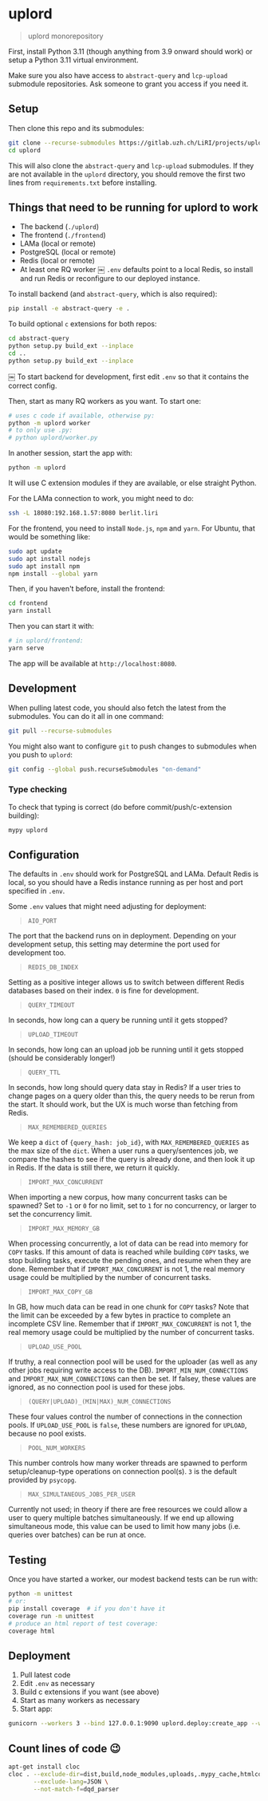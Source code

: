 # uplord

> uplord monorepository

First, install Python 3.11 (though anything from 3.9 onward should work) or setup a Python 3.11 virtual environment.

Make sure you also have access to `abstract-query` and `lcp-upload` submodule repositories. Ask someone to grant you access if you need it.

## Setup

Then clone this repo and its submodules:

```bash
git clone --recurse-submodules https://gitlab.uzh.ch/LiRI/projects/uplord.git 
cd uplord
````

This will also clone the `abstract-query` and `lcp-upload` submodules. If they are not available in the `uplord` directory, you should remove the first two lines from `requirements.txt` before installing.

## Things that need to be running for uplord to work

* The backend (`./uplord`)
* The frontend (`./frontend`)
* LAMa (local or remote)
* PostgreSQL (local or remote)
* Redis (local or remote)
* At least one RQ worker
￼
`.env` defaults point to a local Redis, so install and run Redis or reconfigure to our deployed instance.

To install backend (and `abstract-query`, which is also required):

```bash
pip install -e abstract-query -e .
```

To build optional `c` extensions for both repos:

```bash
cd abstract-query
python setup.py build_ext --inplace
cd ..
python setup.py build_ext --inplace
```
￼
To start backend for development, first edit `.env` so that it contains the correct config.

Then, start as many RQ workers as you want. To start one:

```bash
# uses c code if available, otherwise py:
python -m uplord worker
# to only use .py:
# python uplord/worker.py
````

In another session, start the app with:

```bash
python -m uplord
```

It will use C extension modules if they are available, or else straight Python.

For the LAMa connection to work, you might need to do:

```bash
ssh -L 18080:192.168.1.57:8080 berlit.liri
```

For the frontend, you need to install `Node.js`, `npm` and `yarn`. For Ubuntu, that would be something like:

```bash
sudo apt update
sudo apt install nodejs
sudo apt install npm
npm install --global yarn
```

Then, if you haven't before, install the frontend:

```bash
cd frontend
yarn install
```

Then you can start it with:

```bash
# in uplord/frontend:
yarn serve
```

The app will be available at `http://localhost:8080`.

## Development

When pulling latest code, you should also fetch the latest from the submodules. You can do it all in one command:

```bash
git pull --recurse-submodules
```

You might also want to configure `git` to push changes to submodules when you push to `uplord`:

```bash
git config --global push.recurseSubmodules "on-demand"
```

### Type checking

To check that typing is correct (do before commit/push/c-extension building):
```bash
mypy uplord
```

## Configuration

The defaults in `.env` should work for PostgreSQL and LAMa. Default Redis is local, so you should have a Redis instance running as per host and port specified in `.env`.

Some `.env` values that might need adjusting for deployment:

> `AIO_PORT`

The port that the backend runs on in deployment. Depending on your development setup, this setting may determine the port used for development too.

> `REDIS_DB_INDEX`

Setting as a positive integer allows us to switch between different Redis databases based on their index. `0` is fine for development.

> `QUERY_TIMEOUT`

In seconds, how long can a query be running until it gets stopped?

> `UPLOAD_TIMEOUT`

In seconds, how long can an upload job be running until it gets stopped (should be considerably longer!)

> `QUERY_TTL`

In seconds, how long should query data stay in Redis? If a user tries to change pages on a query older than this, the query needs to be rerun from the start. It should work, but the UX is much worse than fetching from Redis.

> `MAX_REMEMBERED_QUERIES`

We keep a `dict` of `{query_hash: job_id}`, with `MAX_REMEMBERED_QUERIES` as the max size of the `dict`. When a user runs a query/sentences job, we compare the hashes to see if the query is already done, and then look it up in Redis. If the data is still there, we return it quickly.

> `IMPORT_MAX_CONCURRENT`

When importing a new corpus, how many concurrent tasks can be spawned? Set to `-1` or `0` for no limit, set to `1` for no concurrency, or larger to set the concurrency limit.

> `IMPORT_MAX_MEMORY_GB`

When processing concurrently, a lot of data can be read into memory for `COPY` tasks. If this amount of data is reached while building `COPY` tasks, we stop building tasks, execute the pending ones, and resume when they are done. Remember that if `IMPORT_MAX_CONCURRENT` is not 1, the real memory usage could be multiplied by the number of concurrent tasks.

> `IMPORT_MAX_COPY_GB`

In GB, how much data can be read in one chunk for `COPY` tasks? Note that the limit can be exceeded by a few bytes in practice to complete an incomplete CSV line. Remember that if `IMPORT_MAX_CONCURRENT` is not 1, the real memory usage could be multiplied by the number of concurrent tasks.

> `UPLOAD_USE_POOL`

If truthy, a real connection pool will be used for the uploader (as well as any other jobs requiring write access to the DB). `IMPORT_MIN_NUM_CONNECTIONS` and `IMPORT_MAX_NUM_CONNECTIONS` can then be set. If falsey, these values are ignored, as no connection pool is used for these jobs.

> `(QUERY|UPLOAD)_(MIN|MAX)_NUM_CONNECTIONS`

These four values control the number of connections in the connection pools. If `UPLOAD_USE_POOL` is `false`, these numbers are ignored for `UPLOAD`, because no pool exists.

> `POOL_NUM_WORKERS`

This number controls how many worker threads are spawned to perform setup/cleanup-type operations on connection pool(s). `3` is the default provided by `psycopg`.

> `MAX_SIMULTANEOUS_JOBS_PER_USER`

Currently not used; in theory if there are free resources we could allow a user to query multiple batches simultaneously. If we end up allowing simultaneous mode, this value can be used to limit how many jobs (i.e. queries over batches) can be run at once.

## Testing

Once you have started a worker, our modest backend tests can be run with:

```bash
python -m unittest
# or:
pip install coverage  # if you don't have it
coverage run -m unittest
# produce an html report of test coverage:
coverage html
```

## Deployment

1. Pull latest code
2. Edit `.env` as necessary
3. Build c extensions if you want (see above)
4. Start as many workers as necessary
5. Start app:

```bash
gunicorn --workers 3 --bind 127.0.0.1:9090 uplord.deploy:create_app --worker-class aiohttp.GunicornUVLoopWebWorker
```

## Count lines of code 😉

```bash
apt-get install cloc
cloc . --exclude-dir=dist,build,node_modules,uploads,.mypy_cache,htmlcov \
       --exclude-lang=JSON \
       --not-match-f=dqd_parser
```
